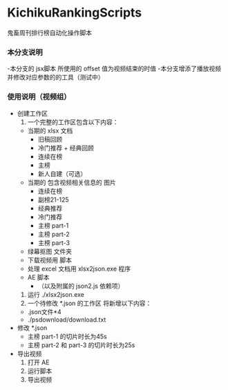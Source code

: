 # KichikuRankingScripts
鬼畜周刊排行榜自动化操作脚本

### 本分支说明
-本分支的 jsx脚本 所使用的 offset 值为视频结束的时值
-本分支增添了播放视频并修改对应参数的的工具（测试中）

### 使用说明（视频组）
- 创建工作区
  1. 一个完整的工作区包含以下内容：
    - 当期的 xlsx 文档
      - 旧稿回顾
      - 冷门推荐 + 经典回顾
      - 连续在榜
      - 主榜
      - 新人自建（可选）
    - 当期的 包含视频相关信息的 图片
      - 连续在榜
      - 副榜21-125
      - 经典推荐
      - 冷门推荐
      - 主榜 part-1
      - 主榜 part-2
      - 主榜 part-3
    - 绿幕抠图 文件夹
    - 下载视频用 脚本
    - 处理 excel 文档用 xlsx2json.exe 程序
    - AE 脚本
      - （以及附属的 json2.js 依赖项）
  1. 运行 ./xlsx2json.exe
  1. 一个待修改 *.json 的工作区 将新增以下内容：
    - .json文件*4
    - ./psdownload/download.txt
- 修改 *.json
  - 主榜 part-1 的切片时长为45s
  - 主榜 part-2 和 part-3 的切片时长为25s
- 导出视频
  1. 打开 AE
  1. 运行脚本
  1. 导出视频
